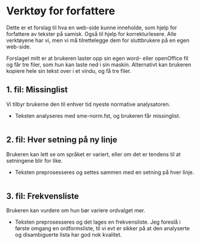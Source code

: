 #  Verktøy for forfattere


Dette er et forslag til hva en web-side kunne inneholde, som hjelp for forfattere av tekster på samisk. Også til hjelp for korrekturlesere. Alle verktøyene har vi, men vi må tilrettelegge dem for sluttbrukere på en egen web-side.


Forslaget mitt er at brukeren laster opp sin egen word- eller openOffice fil og får tre filer, som hun kan laste ned i sin maskin. Alternativt kan brukeren kopiere hele sin tekst over i et vindu, og få tre filer.


##  1. fil: Missinglist
Vi tilbyr brukerne den til enhver tid nyeste normative analysatoren.
* Teksten analyseres med sme-norm.fst, og brukeren får missinglist.


```cat userfile | preprocess | usmeNorm | grep "\?" | cut -f1 | sort -u > fil1.txt
```


##  2. fil: Hver setning på ny linje
Brukeren kan lett se om språket er variert, eller om det er tendens til at setningene blir for like.
* Teksten preprosesseres og settes sammen med en setning på hver linje.


```cat userfile | preprocess --abbr=abbr.txt | erstatt alle .!? på begynnelsen av linja med ¢ | tr "\n" " " | tr "¢" "\n" > fil2.txt
```


##  3. fil: Frekvensliste
Brukeren kan vurdere om hun bør variere ordvalget mer.
* Teksten preprosesseres og det lages en frekvensliste. Jeg foreslå i første omgang en ordformsliste, til vi evt er sikker på at den analyserte og disambiguerte lista har god nok kvalitet.


```cat userfile | preprocess --abbr=abbr.txt | erstatt alle store bokstaver med små bokstaver | sort | uniq -c | sort -nr > fil3.txt
```


